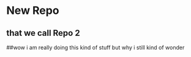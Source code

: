 # New Repo

## that we call Repo 2

##wow i am really doing this kind of stuff but why i still kind of wonder


